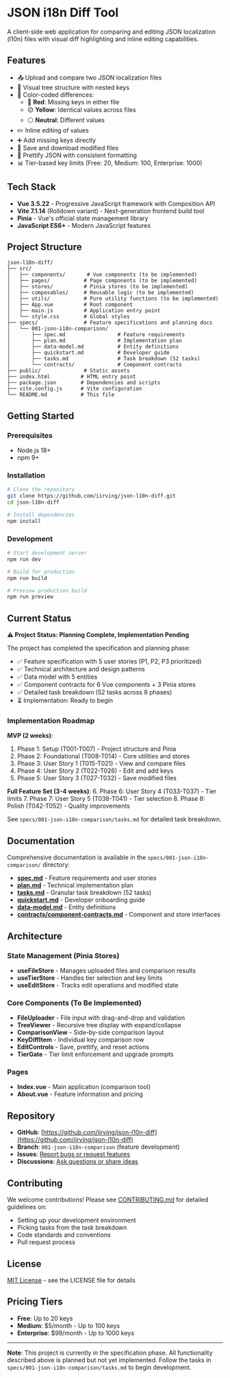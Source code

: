 # JSON i18n Diff Tool

A client-side web application for comparing and editing JSON localization (l10n) files with visual diff highlighting and inline editing capabilities.

## Features

- 📤 Upload and compare two JSON localization files
- 🌳 Visual tree structure with nested keys
- 🎨 Color-coded differences:
  - 🔴 **Red**: Missing keys in either file
  - 🟡 **Yellow**: Identical values across files
  - ⚪ **Neutral**: Different values
- ✏️ Inline editing of values
- ➕ Add missing keys directly
- 💾 Save and download modified files
- 🎨 Prettify JSON with consistent formatting
- 📊 Tier-based key limits (Free: 20, Medium: 100, Enterprise: 1000)

## Tech Stack

- **Vue 3.5.22** - Progressive JavaScript framework with Composition API
- **Vite 7.1.14** (Rolldown variant) - Next-generation frontend build tool
- **Pinia** - Vue's official state management library
- **JavaScript ES6+** - Modern JavaScript features

## Project Structure

```
json-l10n-diff/
├── src/
│   ├── components/       # Vue components (to be implemented)
│   ├── pages/           # Page components (to be implemented)
│   ├── stores/          # Pinia stores (to be implemented)
│   ├── composables/     # Reusable logic (to be implemented)
│   ├── utils/           # Pure utility functions (to be implemented)
│   ├── App.vue          # Root component
│   ├── main.js          # Application entry point
│   └── style.css        # Global styles
├── specs/               # Feature specifications and planning docs
│   └── 001-json-i18n-comparison/
│       ├── spec.md                 # Feature requirements
│       ├── plan.md                 # Implementation plan
│       ├── data-model.md           # Entity definitions
│       ├── quickstart.md           # Developer guide
│       ├── tasks.md                # Task breakdown (52 tasks)
│       └── contracts/              # Component contracts
├── public/              # Static assets
├── index.html          # HTML entry point
├── package.json        # Dependencies and scripts
├── vite.config.js      # Vite configuration
└── README.md           # This file
```

## Getting Started

### Prerequisites

- Node.js 18+
- npm 9+

### Installation

```bash
# Clone the repository
git clone https://github.com/iirving/json-l10n-diff.git
cd json-l10n-diff

# Install dependencies
npm install
```

### Development

```bash
# Start development server
npm run dev

# Build for production
npm run build

# Preview production build
npm run preview
```

## Current Status

**⚠️ Project Status: Planning Complete, Implementation Pending**

The project has completed the specification and planning phase:

- ✅ Feature specification with 5 user stories (P1, P2, P3 prioritized)
- ✅ Technical architecture and design patterns
- ✅ Data model with 5 entities
- ✅ Component contracts for 6 Vue components + 3 Pinia stores
- ✅ Detailed task breakdown (52 tasks across 8 phases)
- ⏳ Implementation: Ready to begin

### Implementation Roadmap

**MVP (2 weeks)**:

1. Phase 1: Setup (T001-T007) - Project structure and Pinia
2. Phase 2: Foundational (T008-T014) - Core utilities and stores
3. Phase 3: User Story 1 (T015-T021) - View and compare files
4. Phase 4: User Story 2 (T022-T026) - Edit and add keys
5. Phase 5: User Story 3 (T027-T032) - Save modified files

**Full Feature Set (3-4 weeks)**:
6. Phase 6: User Story 4 (T033-T037) - Tier limits
7. Phase 7: User Story 5 (T038-T041) - Tier selection
8. Phase 8: Polish (T042-T052) - Quality improvements

See `specs/001-json-i18n-comparison/tasks.md` for detailed task breakdown.

## Documentation

Comprehensive documentation is available in the `specs/001-json-i18n-comparison/` directory:

- **[spec.md](specs/001-json-i18n-comparison/spec.md)** - Feature requirements and user stories
- **[plan.md](specs/001-json-i18n-comparison/plan.md)** - Technical implementation plan
- **[tasks.md](specs/001-json-i18n-comparison/tasks.md)** - Granular task breakdown (52 tasks)
- **[quickstart.md](specs/001-json-i18n-comparison/quickstart.md)** - Developer onboarding guide
- **[data-model.md](specs/001-json-i18n-comparison/data-model.md)** - Entity definitions
- **[contracts/component-contracts.md](specs/001-json-i18n-comparison/contracts/component-contracts.md)** - Component and store interfaces

## Architecture

### State Management (Pinia Stores)

- **useFileStore** - Manages uploaded files and comparison results
- **useTierStore** - Handles tier selection and key limits
- **useEditStore** - Tracks edit operations and modified state

### Core Components (To Be Implemented)

- **FileUploader** - File input with drag-and-drop and validation
- **TreeViewer** - Recursive tree display with expand/collapse
- **ComparisonView** - Side-by-side comparison layout
- **KeyDiffItem** - Individual key comparison row
- **EditControls** - Save, prettify, and reset actions
- **TierGate** - Tier limit enforcement and upgrade prompts

### Pages

- **Index.vue** - Main application (comparison tool)
- **About.vue** - Feature information and pricing

## Repository

- **GitHub**: [https://github.com/iirving/json-l10n-diff](https://github.com/iirving/json-l10n-diff)
- **Branch**: `001-json-i18n-comparison` (feature development)
- **Issues**: [Report bugs or request features](https://github.com/iirving/json-l10n-diff/issues)
- **Discussions**: [Ask questions or share ideas](https://github.com/iirving/json-l10n-diff/discussions)

## Contributing

We welcome contributions! Please see [CONTRIBUTING.md](CONTRIBUTING.md) for detailed guidelines on:

- Setting up your development environment
- Picking tasks from the task breakdown
- Code standards and conventions
- Pull request process

## License

[MIT License](LICENSE) - see the LICENSE file for details

## Pricing Tiers

- **Free**: Up to 20 keys
- **Medium**: $5/month - Up to 100 keys
- **Enterprise**: $99/month - Up to 1000 keys

---

**Note**: This project is currently in the specification phase. All functionality described above is planned but not yet implemented. Follow the tasks in `specs/001-json-i18n-comparison/tasks.md` to begin development.
